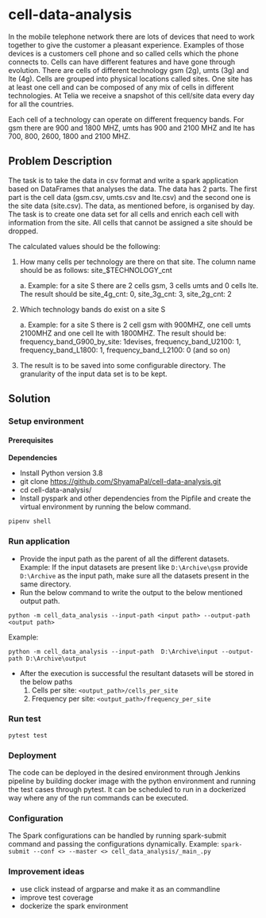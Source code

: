 # cell-data-analysis

In the mobile telephone network there are lots of devices that need to work together to give the customer a pleasant experience. Examples of those devices is a customers cell phone and so called cells which the phone connects to. Cells can have different features and have gone through evolution. There are cells of different technology gsm (2g), umts (3g) and lte (4g). Cells are grouped into physical locations called sites. One site has at least one cell and can be composed of any mix of cells in different technologies. At Telia we receive a snapshot of this cell/site data every day for all the countries.

Each cell of a technology can operate on different frequency bands. For gsm there are 900 and 1800 MHZ, umts has 900 and 2100 MHZ and lte has 700, 800, 2600, 1800 and 2100 MHZ.

## Problem Description
The task is to take the data in csv format and write a spark application based on DataFrames that analyses the data. The data has 2 parts. The first part is the cell data (gsm.csv, umts.csv and lte.csv) and the second one is the site data (site.csv). The data, as mentioned before, is organised by day. The task is to create one data set for all cells and enrich each cell with information from the site. All cells that cannot be assigned a site should be dropped.

The calculated values should be the following:

1. How many cells per technology are there on that site. The column name should be as follows: site_$TECHNOLOGY_cnt
     
     a. Example: for a site S there are 2 cells gsm, 3 cells umts and 0 cells lte. The result should be site_4g_cnt: 0, site_3g_cnt: 3, site_2g_cnt: 2

2. Which technology bands do exist on a site S
     
     a. Example: for a site S there is 2 cell gsm with 900MHZ, one cell umts 2100MHZ and one cell lte with 1800MHZ. The result should be: frequency_band_G900_by_site: 1devises, frequency_band_U2100: 1, frequency_band_L1800: 1, frequency_band_L2100: 0 (and so on)

3. The result is to be saved into some configurable directory. The granularity of the input data set is to be kept.

## Solution
### Setup environment
#### Prerequisites

**Dependencies**

* Install Python version 3.8
* git clone https://github.com/ShyamaPal/cell-data-analysis.git
* cd cell-data-analysis/
* Install pyspark and other dependencies from the Pipfile and create the virtual environment by running the below command.
```shell script
pipenv shell
```
### Run application
* Provide the input path as the parent of all the different datasets.
  Example: If the input datasets are present like `D:\Archive\gsm` provide `D:\Archive` as the input path, make sure all
  the datasets present in the same directory.
* Run the below command to write the output to the below mentioned output path.
```shell script
python -m cell_data_analysis --input-path <input path> --output-path <output path>
```
Example:
```shell script
python -m cell_data_analysis --input-path  D:\Archive\input --output-path D:\Archive\output
```
* After the execution is successful the resultant datasets will be stored in the below paths
  1. Cells per site: `<output_path>/cells_per_site` 
  1. Frequency per site: `<output_path>/frequency_per_site` 

### Run test
```
pytest test
```

### Deployment
The code can be deployed in the desired environment through Jenkins pipeline by building docker image with the python environment and running the test cases through pytest.
It can be scheduled to run in a dockerized way where any of the run commands can be executed.

### Configuration
The Spark configurations can be handled by running spark-submit command and passing the configurations dynamically.
Example: `spark-submit --conf <> --master <> cell_data_analysis/_main_.py`

### Improvement ideas
* use click instead of argparse and make it as an commandline
* improve test coverage
* dockerize the spark environment
